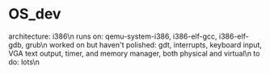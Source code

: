# OS_dev
architecture: i386\n
runs on: qemu-system-i386, i386-elf-gcc, i386-elf-gdb, grub\n
worked on but haven't polished: gdt, interrupts, keyboard input, VGA text output, timer, and memory manager, both physical and virtual\n
to do: lots\n
